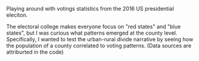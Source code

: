 Playing around with votings statistics from the 2016 US presidential eleciton.

The electoral college makes everyone focus on "red states" and "blue states", but I was curious what patterns emerged at the county level. Specifically, I wanted to test the urban-rural divide narrative by seeing how the population of a county correlated to voting patterns. (Data sources are attriburted in the code)
